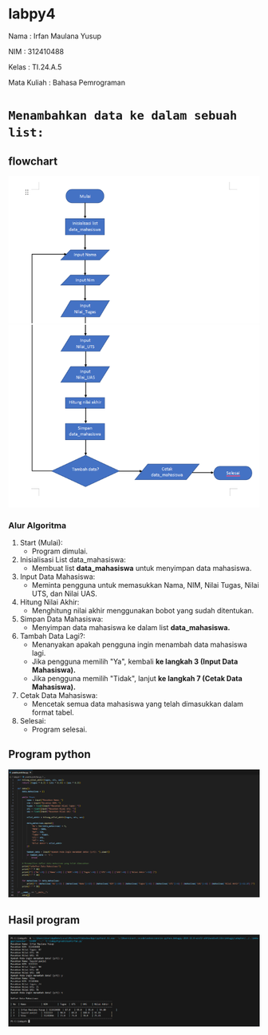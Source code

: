 # labpy4
Nama : Irfan Maulana Yusup <p>
NIM : 312410488 <p>
Kelas : TI.24.A.5 <p>
Mata Kuliah : Bahasa Pemrograman <p>
# ```Menambahkan data ke dalam sebuah list:```
## flowchart
![gambar 2](ft1.png)
![gambar 3](ft2.png)
### Alur Algoritma
 1. Start (Mulai):
    - Program dimulai.
 2. Inisialisasi List data_mahasiswa:
    - Membuat list **data_mahasiswa** untuk menyimpan data mahasiswa.
 3. Input Data Mahasiswa:
    - Meminta pengguna untuk memasukkan Nama, NIM, Nilai Tugas, Nilai UTS, dan Nilai UAS.
 4. Hitung Nilai Akhir:
    - Menghitung nilai akhir menggunakan bobot yang sudah ditentukan.
 5. Simpan Data Mahasiswa:
    - Menyimpan data mahasiswa ke dalam list **data_mahasiswa.**
 6. Tambah Data Lagi?:
    - Menanyakan apakah pengguna ingin menambah data mahasiswa lagi.
    - Jika pengguna memilih "Ya", kembali **ke langkah 3 (Input Data Mahasiswa).**
    - Jika pengguna memilih "Tidak", lanjut **ke langkah 7 (Cetak Data Mahasiswa).**
 7. Cetak Data Mahasiswa:
    - Mencetak semua data mahasiswa yang telah dimasukkan dalam format tabel.
 8. Selesai:
    - Program selesai.
   
## Program python
![gambar 4](program1.png)
## Hasil program
![gambar 5](hasil1.png)
